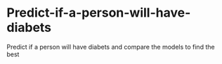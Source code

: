 # Predict-if-a-person-will-have-diabets
Predict if a person will have diabets and compare the models to find the best
